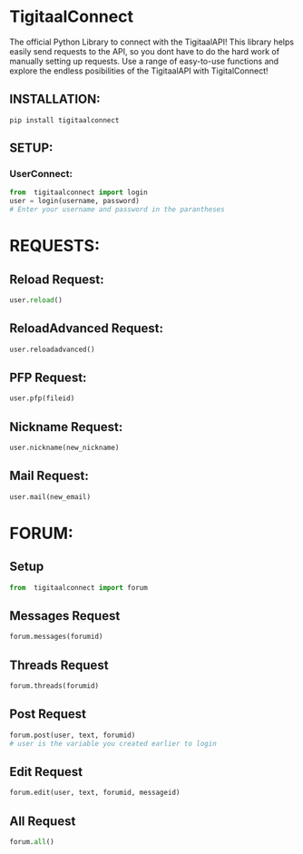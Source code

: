 # **TigitaalConnect**
The official Python Library to connect with the TigitaalAPI! This library helps easily send requests
to the API, so you dont have to do the hard work of manually setting up requests.
Use a range of easy-to-use functions and explore the endless posibilities of the TigitaalAPI with 
TigitalConnect!


## INSTALLATION:

`pip install tigitaalconnect`


## SETUP:

### UserConnect: 
```python
from  tigitaalconnect import login
user = login(username, password)
# Enter your username and password in the parantheses
```

# REQUESTS:

## Reload Request:
```python
user.reload()
```
## ReloadAdvanced Request: 
```python
user.reloadadvanced()
```
## PFP Request:
```python
user.pfp(fileid)
```
## Nickname Request:
```python
user.nickname(new_nickname)
```
## Mail Request:
```python
user.mail(new_email)
```

# FORUM:

## Setup
```python
from  tigitaalconnect import forum
```
## Messages Request
```python
forum.messages(forumid)
```
## Threads Request
```python
forum.threads(forumid)
```
## Post Request
```python
forum.post(user, text, forumid)
# user is the variable you created earlier to login
```
## Edit Request
```python
forum.edit(user, text, forumid, messageid)
```
## All Request
```python
forum.all()
```
